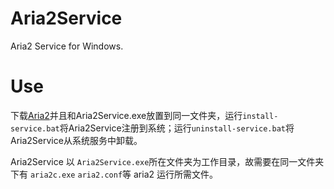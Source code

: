 # Aria2Service
Aria2 Service for Windows.

# Use
下载[Aria2](https://aria2.github.io/)并且和Aria2Service.exe放置到同一文件夹，运行```install-service.bat```将Aria2Service注册到系统；运行```uninstall-service.bat```将Aria2Service从系统服务中卸载。

Aria2Service 以 ```Aria2Service.exe```所在文件夹为工作目录，故需要在同一文件夹下有 ```aria2c.exe``` ```aria2.conf```等 aria2 运行所需文件。
